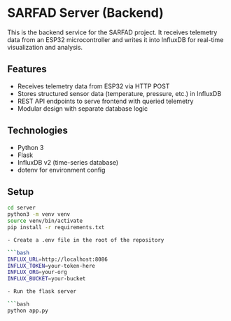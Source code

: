 # SARFAD Server (Backend)

This is the backend service for the SARFAD project. It receives telemetry data from an ESP32 microcontroller and writes it into InfluxDB for real-time visualization and analysis.

## Features

- Receives telemetry data from ESP32 via HTTP POST
- Stores structured sensor data (temperature, pressure, etc.) in InfluxDB
- REST API endpoints to serve frontend with queried telemetry
- Modular design with separate database logic

## Technologies

- Python 3
- Flask
- InfluxDB v2 (time-series database)
- dotenv for environment config

## Setup

```bash
cd server
python3 -m venv venv
source venv/bin/activate
pip install -r requirements.txt

- Create a .env file in the root of the repository

```bash
INFLUX_URL=http://localhost:8086
INFLUX_TOKEN=your-token-here
INFLUX_ORG=your-org
INFLUX_BUCKET=your-bucket

- Run the flask server

```bash
python app.py